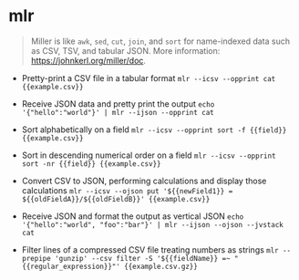 # mlr
> Miller is like `awk`, `sed`, `cut`, `join`, and `sort` for name-indexed data such as CSV, TSV, and tabular JSON.
> More information: <https://johnkerl.org/miller/doc>.

- Pretty-print a CSV file in a tabular format
`mlr --icsv --opprint cat {{example.csv}}`

- Receive JSON data and pretty print the output
`echo '{"hello":"world"}' | mlr --ijson --opprint cat`

- Sort alphabetically on a field
`mlr --icsv --opprint sort -f {{field}} {{example.csv}}`

- Sort in descending numerical order on a field
`mlr --icsv --opprint sort -nr {{field}} {{example.csv}}`

- Convert CSV to JSON, performing calculations and display those calculations
`mlr --icsv --ojson put '${{newField1}} = ${{oldFieldA}}/${{oldFieldB}}' {{example.csv}}`

- Receive JSON and format the output as vertical JSON
`echo '{"hello":"world", "foo":"bar"}' | mlr --ijson --ojson --jvstack cat`

- Filter lines of a compressed CSV file treating numbers as strings
`mlr --prepipe 'gunzip' --csv filter -S '${{fieldName}} =~ "{{regular_expression}}"' {{example.csv.gz}}`
